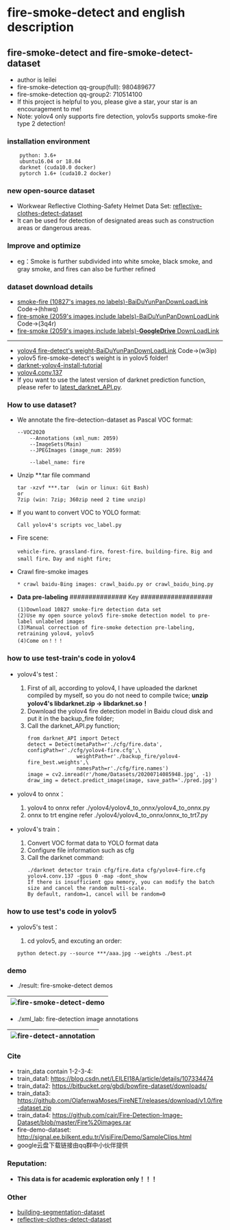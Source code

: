 # fire-smoke-detect and english description
## fire-smoke-detect and fire-smoke-detect-dataset

* author is leilei
* fire-smoke-detection qq-group(full): 980489677
* fire-smoke-detection qq-group2: 710514100
* If this project is helpful to you, please give a star, your star is an encouragement to me!
* Note: yolov4 only supports fire detection, yolov5s supports smoke-fire type 2 detection!

### installation environment
```
    python: 3.6+
    ubuntu16.04 or 18.04
    darknet (cuda10.0 docker)
    pytorch 1.6+ (cuda10.2 docker)
```

### new open-source dataset
* Workwear Reflective Clothing-Safety Helmet Data Set: [reflective-clothes-detect-dataset](https://github.com/gengyanlei/reflective-clothes-detect)
* It can be used for detection of designated areas such as construction areas or dangerous areas.

### Improve and optimize
* eg：Smoke is further subdivided into white smoke, black smoke, and gray smoke, and fires can also be further refined

### dataset download details
* [smoke-fire (10827's images,no labels)-BaiDuYunPanDownLoadLink](https://pan.baidu.com/s/1GhFKbp6hN26hxJWXIg_W2A) Code->(hhwq)
* [fire-smoke (2059's images,include labels)-BaiDuYunPanDownLoadLink](https://pan.baidu.com/s/1AvCMcmZ7SaAZznmyTO65cg) Code->(3q4r)
* [fire-smoke (2059's images,include labels)-**GoogleDrive** DownLoadLink](https://drive.google.com/file/d/1ydVpGphAJzVPCkUTcJxJhsnp_baGrZa7/view?usp=sharing)
---
* [yolov4 fire-detect's weight-BaiDuYunPanDownLoadLink](https://pan.baidu.com/s/14g0SkV5vR8OhnDOCTW6r9A) Code->(w3ip)
* yolov5 fire-smoke-detect's weight is in yolov5 folder!
* [darknet-yolov4-install-tutorial](https://github.com/AlexeyAB/darknet#how-to-compile-on-linux-using-make)
* [yolov4.conv.137](https://drive.google.com/open?id=1cewMfusmPjYWbrnuJRuKhPMwRe_b9PaT)
* If you want to use the latest version of darknet prediction function, please refer to [latest_darknet_API.py](https://github.com/gengyanlei/fire-detect-yolov4/blob/master/latest_darknet_API.py).

### How to use dataset?
* We annotate the fire-detection-dataset as Pascal VOC format:
    ```
    --VOC2020
        --Annotations (xml_num: 2059)
        --ImageSets(Main)
        --JPEGImages (image_num: 2059)
        
        --label_name: fire
    ```
* Unzip **.tar file command
    ```
    tar -xzvf ***.tar  (win or linux: Git Bash)
    or 
    7zip (win: 7zip; 360zip need 2 time unzip)
    ```
* If you want to convert VOC to YOLO format:
    ```
    Call yolov4's scripts voc_label.py
    ```
* Fire scene:
    ```
    vehicle-fire、grassland-fire、forest-fire、building-fire、Big and small fire、Day and night fire;
    ```
* Crawl fire-smoke images
    ```
    * crawl baidu-Bing images: crawl_baidu.py or crawl_baidu_bing.py
    ```
* **Data pre-labeling** ############### Key ###################
    ```
    (1)Download 10827 smoke-fire detection data set
    (2)Use my open source yolov5 fire-smoke detection model to pre-label unlabeled images
    (3)Manual correction of fire-smoke detection pre-labeling, retraining yolov4, yolov5
    (4)Come on！！！
    ```

### how to use test-train's code in yolov4
* yolov4's test：

    1. First of all, according to yolov4, I have uploaded the darknet compiled by myself, so you do not need to compile twice; **unzip yolov4's libdarknet.zip -> libdarknet.so！**
    2. Download the yolov4 fire detection model in Baidu cloud disk and put it in the backup_fire folder;
    3. Call the darknet_API.py function;
        ```
        from darknet_API import Detect
        detect = Detect(metaPath=r'./cfg/fire.data', configPath=r'./cfg/yolov4-fire.cfg',\
                        weightPath=r'./backup_fire/yolov4-fire_best.weights',\
                        namesPath=r'./cfg/fire.names')
        image = cv2.imread(r'/home/Datasets/20200714085948.jpg', -1)
        draw_img = detect.predict_image(image, save_path='./pred.jpg')
        ```
* yolov4 to onnx：
    
    1. yolov4 to onnx refer ./yolov4/yolov4_to_onnx/yolov4_to_onnx.py
    2. onnx to trt engine refer ./yolov4/yolov4_to_onnx/onnx_to_trt7.py
* yolov4's train：

    1. Convert VOC format data to YOLO format data
    2. Configure file information such as cfg
    3. Call the darknet command:
        ```
        ./darknet detector train cfg/fire.data cfg/yolov4-fire.cfg yolov4.conv.137 -gpus 0 -map -dont_show
        If there is insufficient gpu memory, you can modify the batch size and cancel the random multi-scale. 
        By default, random=1, cancel will be random=0
        ```
### how to use test's code in yolov5
* yolov5's test：

    1. cd yolov5, and excuting an order:
    ```
    python detect.py --source ***/aaa.jpg --weights ./best.pt
    ```

### demo
* ./result: fire-smoke-detect demos

|![fire-smoke-detect-demo](https://github.com/gengyanlei/fire-detect-yolov4/blob/master/result/result_demo.jpg?raw=true)|
|----|

* ./xml_lab: fire-detection image annotations

|![fire-detect-annotation](https://github.com/gengyanlei/fire-detect-yolov4/blob/master/xml_lab/annotation.jpg)|
|----|

### Cite
* train_data contain 1-2-3-4:
* train_data1: https://blog.csdn.net/LEILEI18A/article/details/107334474
* train_data2: https://bitbucket.org/gbdi/bowfire-dataset/downloads/
* train_data3: https://github.com/OlafenwaMoses/FireNET/releases/download/v1.0/fire-dataset.zip
* train_data4: https://github.com/cair/Fire-Detection-Image-Dataset/blob/master/Fire%20images.rar
* fire-demo-dataset: http://signal.ee.bilkent.edu.tr/VisiFire/Demo/SampleClips.html
* google云盘下载链接由qq群中小伙伴提供

### Reputation:
* **This data is for academic exploration only！！！**

### Other
* [building-segmentation-dataset](https://github.com/gengyanlei/build_segmentation_dataset)
* [reflective-clothes-detect-dataset](https://github.com/gengyanlei/reflective-clothes-detect)


